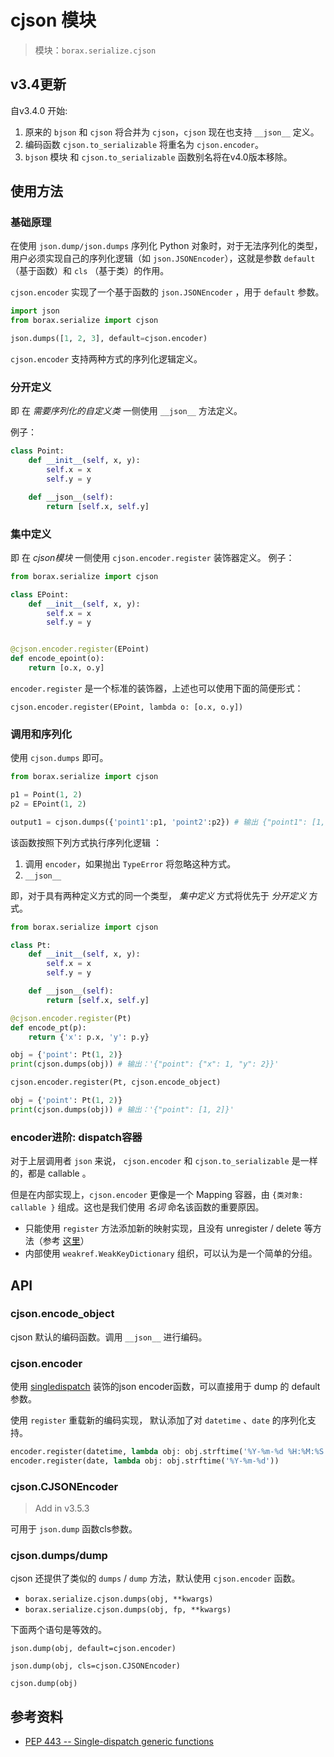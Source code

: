 # cjson 模块

> 模块：`borax.serialize.cjson`

## v3.4更新

自v3.4.0 开始:

1. 原来的 `bjson` 和 `cjson` 将合并为 `cjson`，`cjson` 现在也支持 `__json__` 定义。
2.  编码函数 `cjson.to_serializable` 将重名为 `cjson.encoder`。
3. `bjson` 模块 和 `cjson.to_serializable` 函数别名将在v4.0版本移除。

## 使用方法

### 基础原理

在使用 `json.dump/json.dumps` 序列化 Python 对象时，对于无法序列化的类型，用户必须实现自己的序列化逻辑（如 `json.JSONEncoder`），这就是参数 `default` （基于函数）和 `cls` （基于类）的作用。

`cjson.encoder` 实现了一个基于函数的 `json.JSONEncoder` ，用于 `default` 参数。

```python
import json
from borax.serialize import cjson

json.dumps([1, 2, 3], default=cjson.encoder)
```

`cjson.encoder` 支持两种方式的序列化逻辑定义。

### 分开定义

即 在 *需要序列化的自定义类* 一侧使用 `__json__` 方法定义。

例子：

```python
class Point:
    def __init__(self, x, y):
        self.x = x
        self.y = y

    def __json__(self):
        return [self.x, self.y]
```

### 集中定义

即 在 *cjson模块* 一侧使用 `cjson.encoder.register` 装饰器定义。 例子：

```python
from borax.serialize import cjson

class EPoint:
    def __init__(self, x, y):
        self.x = x
        self.y = y


@cjson.encoder.register(EPoint)
def encode_epoint(o):
    return [o.x, o.y]
```

`encoder.register` 是一个标准的装饰器，上述也可以使用下面的简便形式：

```
cjson.encoder.register(EPoint, lambda o: [o.x, o.y])
```

### 调用和序列化


使用 `cjson.dumps` 即可。

```python
from borax.serialize import cjson

p1 = Point(1, 2)
p2 = EPoint(1, 2)

output1 = cjson.dumps({'point1':p1, 'point2':p2}) # 输出 {"point1": [1, 2], "point2": [1, 2]}

```

该函数按照下列方式执行序列化逻辑 ：

1. 调用 `encoder`，如果抛出 `TypeError` 将忽略这种方式。
2.  `__json__` 

即，对于具有两种定义方式的同一个类型， *集中定义* 方式将优先于 *分开定义* 方式。

```python
from borax.serialize import cjson

class Pt:
    def __init__(self, x, y):
        self.x = x
        self.y = y

    def __json__(self):
        return [self.x, self.y]

@cjson.encoder.register(Pt)
def encode_pt(p):
    return {'x': p.x, 'y': p.y}

obj = {'point': Pt(1, 2)}
print(cjson.dumps(obj)) # 输出：'{"point": {"x": 1, "y": 2}}'

cjson.encoder.register(Pt, cjson.encode_object)

obj = {'point': Pt(1, 2)}
print(cjson.dumps(obj)) # 输出：'{"point": [1, 2]}'

```

### encoder进阶: dispatch容器

对于上层调用者  `json`  来说， `cjson.encoder` 和 `cjson.to_serializable` 是一样的，都是 callable 。

但是在内部实现上，`cjson.encoder` 更像是一个 Mapping 容器，由 `{类对象: callable }` 组成。这也是我们使用 *名词* 命名该函数的重要原因。

- 只能使用 `register`  方法添加新的映射实现，且没有 unregister / delete 等方法（参考 [这里](https://stackoverflow.com/a/25951784)）
- 内部使用 `weakref.WeakKeyDictionary` 组织，可以认为是一个简单的分组。

## API

### cjson.encode_object

cjson 默认的编码函数。调用 `__json__` 进行编码。


###  cjson.encoder

使用 [singledispatch](https://docs.python.org/3/library/functools.html#functools.singledispatch) 装饰的json encoder函数，可以直接用于 dump 的 default 参数。

使用 `register` 重载新的编码实现， 默认添加了对 `datetime` 、`date` 的序列化支持。

```python
encoder.register(datetime, lambda obj: obj.strftime('%Y-%m-%d %H:%M:%S'))
encoder.register(date, lambda obj: obj.strftime('%Y-%m-%d'))
```

### cjson.CJSONEncoder

> Add in v3.5.3

可用于 `json.dump` 函数cls参数。

### cjson.dumps/dump

cjson 还提供了类似的 `dumps` / `dump` 方法，默认使用 `cjson.encoder` 函数。

- `borax.serialize.cjson.dumps(obj, **kwargs)` 
- `borax.serialize.cjson.dumps(obj, fp, **kwargs)` 

下面两个语句是等效的。

```
json.dump(obj, default=cjson.encoder)

json.dump(obj, cls=cjson.CJSONEncoder)

cjson.dump(obj)
```

## 参考资料

- [PEP 443 -- Single-dispatch generic functions](https://www.python.org/dev/peps/pep-0443/)